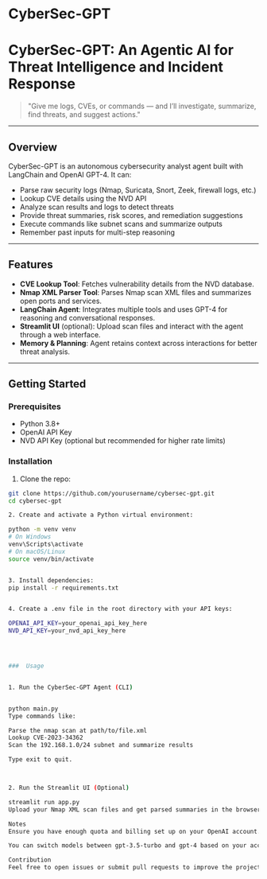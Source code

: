 # CyberSec-GPT
# CyberSec-GPT: An Agentic AI for Threat Intelligence and Incident Response

> "Give me logs, CVEs, or commands — and I’ll investigate, summarize, find threats, and suggest actions."

---

## Overview

CyberSec-GPT is an autonomous cybersecurity analyst agent built with LangChain and OpenAI GPT-4. It can:

- Parse raw security logs (Nmap, Suricata, Snort, Zeek, firewall logs, etc.)
- Lookup CVE details using the NVD API
- Analyze scan results and logs to detect threats
- Provide threat summaries, risk scores, and remediation suggestions
- Execute commands like subnet scans and summarize outputs
- Remember past inputs for multi-step reasoning

---

## Features

- **CVE Lookup Tool**: Fetches vulnerability details from the NVD database.
- **Nmap XML Parser Tool**: Parses Nmap scan XML files and summarizes open ports and services.
- **LangChain Agent**: Integrates multiple tools and uses GPT-4 for reasoning and conversational responses.
- **Streamlit UI** (optional): Upload scan files and interact with the agent through a web interface.
- **Memory & Planning**: Agent retains context across interactions for better threat analysis.

---

## Getting Started

### Prerequisites

- Python 3.8+
- OpenAI API Key
- NVD API Key (optional but recommended for higher rate limits)

### Installation

1. Clone the repo:

```bash
git clone https://github.com/yourusername/cybersec-gpt.git
cd cybersec-gpt

2. Create and activate a Python virtual environment:

python -m venv venv
# On Windows
venv\Scripts\activate
# On macOS/Linux
source venv/bin/activate


3. Install dependencies:
pip install -r requirements.txt


4. Create a .env file in the root directory with your API keys:

OPENAI_API_KEY=your_openai_api_key_here
NVD_API_KEY=your_nvd_api_key_here




###  Usage


1. Run the CyberSec-GPT Agent (CLI)


python main.py
Type commands like:

Parse the nmap scan at path/to/file.xml
Lookup CVE-2023-34362
Scan the 192.168.1.0/24 subnet and summarize results

Type exit to quit.



2. Run the Streamlit UI (Optional)

streamlit run app.py
Upload your Nmap XML scan files and get parsed summaries in the browser.

Notes
Ensure you have enough quota and billing set up on your OpenAI account.

You can switch models between gpt-3.5-turbo and gpt-4 based on your access.

Contribution
Feel free to open issues or submit pull requests to improve the project.

